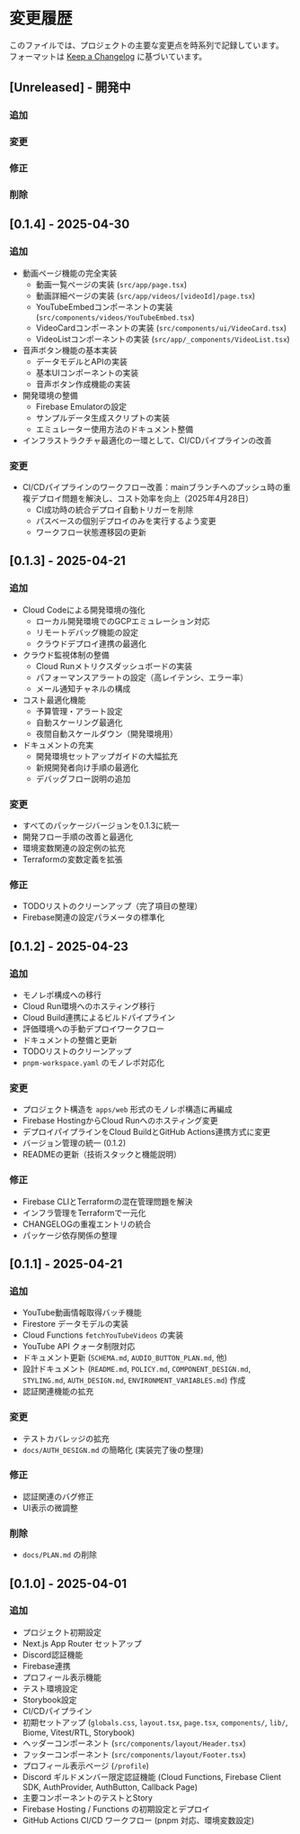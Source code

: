 # 変更履歴

このファイルでは、プロジェクトの主要な変更点を時系列で記録しています。
フォーマットは [Keep a Changelog](https://keepachangelog.com/ja/1.0.0/) に基づいています。

## [Unreleased] - 開発中

### 追加

### 変更

### 修正

### 削除

## [0.1.4] - 2025-04-30

### 追加
- 動画ページ機能の完全実装
  - 動画一覧ページの実装 (`src/app/page.tsx`)
  - 動画詳細ページの実装 (`src/app/videos/[videoId]/page.tsx`)
  - YouTubeEmbedコンポーネントの実装 (`src/components/videos/YouTubeEmbed.tsx`)
  - VideoCardコンポーネントの実装 (`src/components/ui/VideoCard.tsx`)
  - VideoListコンポーネントの実装 (`src/app/_components/VideoList.tsx`)
- 音声ボタン機能の基本実装
  - データモデルとAPIの実装
  - 基本UIコンポーネントの実装
  - 音声ボタン作成機能の実装
- 開発環境の整備
  - Firebase Emulatorの設定
  - サンプルデータ生成スクリプトの実装
  - エミュレーター使用方法のドキュメント整備
- インフラストラクチャ最適化の一環として、CI/CDパイプラインの改善

### 変更
- CI/CDパイプラインのワークフロー改善：mainブランチへのプッシュ時の重複デプロイ問題を解決し、コスト効率を向上（2025年4月28日）
  - CI成功時の統合デプロイ自動トリガーを削除
  - パスベースの個別デプロイのみを実行するよう変更
  - ワークフロー状態遷移図の更新

## [0.1.3] - 2025-04-21

### 追加

- Cloud Codeによる開発環境の強化
  - ローカル開発環境でのGCPエミュレーション対応
  - リモートデバッグ機能の設定
  - クラウドデプロイ連携の最適化
- クラウド監視体制の整備
  - Cloud Runメトリクスダッシュボードの実装
  - パフォーマンスアラートの設定（高レイテンシ、エラー率）
  - メール通知チャネルの構成
- コスト最適化機能
  - 予算管理・アラート設定
  - 自動スケーリング最適化
  - 夜間自動スケールダウン（開発環境用）
- ドキュメントの充実
  - 開発環境セットアップガイドの大幅拡充
  - 新規開発者向け手順の最適化
  - デバッグフロー説明の追加

### 変更

- すべてのパッケージバージョンを0.1.3に統一
- 開発フロー手順の改善と最適化
- 環境変数関連の設定例の拡充
- Terraformの変数定義を拡張

### 修正

- TODOリストのクリーンアップ（完了項目の整理）
- Firebase関連の設定パラメータの標準化

## [0.1.2] - 2025-04-23

### 追加

- モノレポ構成への移行
- Cloud Run環境へのホスティング移行
- Cloud Build連携によるビルドパイプライン
- 評価環境への手動デプロイワークフロー
- ドキュメントの整備と更新
- TODOリストのクリーンアップ
- `pnpm-workspace.yaml` のモノレポ対応化

### 変更

- プロジェクト構造を `apps/web` 形式のモノレポ構造に再編成
- Firebase HostingからCloud Runへのホスティング変更
- デプロイパイプラインをCloud BuildとGitHub Actions連携方式に変更
- バージョン管理の統一 (0.1.2)
- READMEの更新（技術スタックと機能説明）

### 修正

- Firebase CLIとTerraformの混在管理問題を解決
- インフラ管理をTerraformで一元化
- CHANGELOGの重複エントリの統合
- パッケージ依存関係の整理

## [0.1.1] - 2025-04-21

### 追加

- YouTube動画情報取得バッチ機能
- Firestore データモデルの実装
- Cloud Functions `fetchYouTubeVideos` の実装
- YouTube API クォータ制限対応
- ドキュメント更新 (`SCHEMA.md`, `AUDIO_BUTTON_PLAN.md`, 他)
- 設計ドキュメント (`README.md`, `POLICY.md`, `COMPONENT_DESIGN.md`, `STYLING.md`, `AUTH_DESIGN.md`, `ENVIRONMENT_VARIABLES.md`) 作成
- 認証関連機能の拡充

### 変更

- テストカバレッジの拡充
- `docs/AUTH_DESIGN.md` の簡略化 (実装完了後の整理)

### 修正

- 認証関連のバグ修正
- UI表示の微調整

### 削除

- `docs/PLAN.md` の削除

## [0.1.0] - 2025-04-01

### 追加

- プロジェクト初期設定
- Next.js App Router セットアップ
- Discord認証機能
- Firebase連携
- プロフィール表示機能
- テスト環境設定
- Storybook設定
- CI/CDパイプライン
- 初期セットアップ (`globals.css`, `layout.tsx`, `page.tsx`, `components/`, `lib/`, Biome, Vitest/RTL, Storybook)
- ヘッダーコンポーネント (`src/components/layout/Header.tsx`)
- フッターコンポーネント (`src/components/layout/Footer.tsx`)
- プロフィール表示ページ (`/profile`)
- Discord ギルドメンバー限定認証機能 (Cloud Functions, Firebase Client SDK, AuthProvider, AuthButton, Callback Page)
- 主要コンポーネントのテストとStory
- Firebase Hosting / Functions の初期設定とデプロイ
- GitHub Actions CI/CD ワークフロー (pnpm 対応、環境変数設定)
